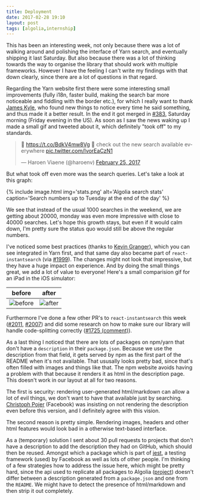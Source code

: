 ```yaml
---
title: Deployment
date: 2017-02-28 19:10
layout: post
tags: [algolia,internship]
---
```


This has been an interesting week, not only because there was a lot of walking around and polishing the interface of Yarn search, and eventually shipping it last Saturday. But also because there was a lot of thinking towards the way to organise the library that should work with multiple frameworks. However I have the feeling I can't write my findings with that down clearly, since there are a lot of questions in that regard.

Regarding the Yarn website first there were some interesting small improvements (fully i18n, faster build, making the search bar more noticeable and fiddling with the border etc.), for which I really want to thank [James Kyle](https://github.com/thejameskyle), who found new things to notice every time he said something, and thus made it a better result. In the end it got merged in [#383](https://github.com/yarnpkg/website/pull/383), Saturday morning (Friday evening in the US). As soon as I saw the news waking up I made a small gif and tweeted about it, which definitely "took off" to my standards.

<blockquote class="twitter-tweet" data-lang="en"><p lang="en" dir="ltr">🎉 <a href="https://t.co/BdkV4mw8Vg">https://t.co/BdkV4mw8Vg</a> 🎉 check out the new search available everywhere <a href="https://t.co/IvorEaCzN1">pic.twitter.com/IvorEaCzN1</a></p>&mdash; Haroen Viaene (@haroenv) <a href="https://twitter.com/haroenv/status/835415047077826560">February 25, 2017</a></blockquote>

But what took off even more was the search queries. Let's take a look at this graph:

{% include image.html img='stats.png' alt='Algolia search stats' caption='Search numbers up to Tuesday at the end of the day' %}

We see that instead of the usual 1000 searches in the weekend, we are getting about 20000, monday was even more impressive with close to 40000 searches. Let's hope this growth stays, but even if it would calm down, I'm pretty sure the status quo would still be above the regular numbers.

I've noticed some best practices (thanks to [Kevin Granger](https://github.com/shipow)), which you can see integrated in Yarn first, and that same day also became part of `react-instantsearch` (via [#1999](https://github.com/algolia/instantsearch.js/pull/1999)). The changes might not look that impressive, but they have a huge impact on experience. And by doing the small things great, we add a lot of value to everyone! Here's a small comparision gif for an iPad in the iOS simulator:

| before                                                                                                          | after                                                                                                          |
| --------------------------------------------------------------------------------------------------------------- | -------------------------------------------------------------------------------------------------------------- |
| ![before](https://cloud.githubusercontent.com/assets/6270048/23188400/dac82d2e-f88e-11e6-9d7e-b96c5437893f.gif) | ![after](https://cloud.githubusercontent.com/assets/6270048/23188399/daad4b80-f88e-11e6-9895-df7d7443ad36.gif) |

Furthermore I've done a few other PR's to `react-instantsearch` this week ([#2011](https://github.com/algolia/instantsearch.js/pull/2011), [#2007](https://github.com/algolia/instantsearch.js/pull/2007)) and did some research on how to make sure our library will handle code-splitting correctly ([#1725 (comment)](https://github.com/algolia/instantsearch.js/issues/1725#issuecomment-283088858)).

As a last thing I noticed that there are lots of packages on npm/yarn that don't have a `description` in their `package.json`. Because we use the description from that field, it gets served by npm as the first part of the README when it's not available. That ususally looks pretty bad, since that's often filled with images and things like that. The npm website avoids having a problem with that because it renders it as html in the description page. This doesn't work in our layout at all for two reasons.

The first is security: rendering user-generated html/markdown can allow a lot of evil things, we don't want to have that available just by searching. [Christoph Pojer](https://twitter.com/cpojer) (Facebook) was insisting on not rendering the description even before this version, and I definitely agree with this vision.

The second reason is pretty simple. Rendering images, headers and other html features would look bad in a otherwise text-based interface.

As a (temporary) solution I sent about 30 pull requests to projects that don't have a description to add the description they had on GitHub, which should then be reused. Amongst which a package which is part of [jest](https://github.com/facebook/jest/pull/3005), a testing framework (used) by Facebook as well as lots of other people. I'm thinking of a few strategies how to address the issue here, which might be pretty hard, since the api used to replicate all packages to Algolia ([project](https://github.com/algolia/npm-search)) doesn't differ between a description generated from a `package.json` and one from the `README`. We might have to detect the presence of html/markdown and then strip it out completely.

<script async src="https://platform.twitter.com/widgets.js" charset="utf-8"></script>
